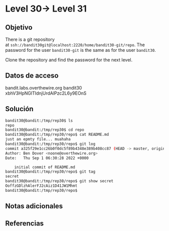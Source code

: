 # Level 30→ Level 31

## Objetivo
  There is a git repository at `ssh://bandit30git@localhost:2220/home/bandit30-git/repo`. The password for the user `bandit30-git` is the same as for the user `bandit30`.

Clone the repository and find the password for the next level.
## Datos de acceso
bandit.labs.overthewire.org
bandit30
xbhV3HpNGlTIdnjUrdAlPzc2L6y9EOnS

## Solución
``` bash
bandit30@bandit:/tmp/rep30$ ls
repo
bandit30@bandit:/tmp/rep30$ cd repo
bandit30@bandit:/tmp/rep30/repo$ cat README.md
just an epmty file... muahaha
bandit30@bandit:/tmp/rep30/repo$ git log
commit a325f29e1cc26b0f0dc5f89b4348e389b408cc87 (HEAD -> master, origin/master, origin/HEAD)
Author: Ben Dover <noone@overthewire.org>
Date:   Thu Sep 1 06:30:28 2022 +0000

    initial commit of README.md
bandit30@bandit:/tmp/rep30/repo$ git tag
secret
bandit30@bandit:/tmp/rep30/repo$ git show secret
OoffzGDlzhAlerFJ2cAiz1D41JW1Mhmt
bandit30@bandit:/tmp/rep30/repo$
```
## Notas adicionales

## Referencias
